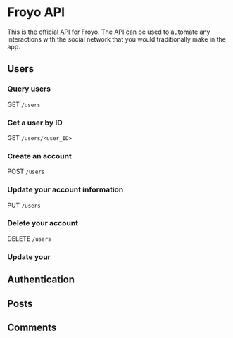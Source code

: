 # Froyo API
This is the official API for Froyo. The API can be used to automate any interactions with the social network that you would traditionally make in the app.
## Users
### Query users
GET `/users`
### Get a user by ID
GET `/users/<user_ID>`
### Create an account
POST `/users`
### Update your account information
PUT `/users`
### Delete your account
DELETE `/users`

### Update your 
## Authentication
## Posts
## Comments
